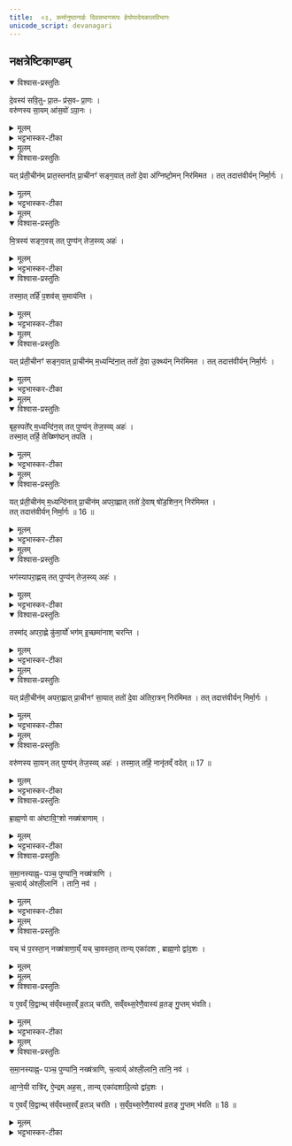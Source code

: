 ```yaml
---
title:  ०३, कर्मानुष्ठानार्हः दिवसभागरूपः हेयोपादेयकालविभागः
unicode_script: devanagari
---
```

## नक्षत्रेष्टिकाण्डम्‌

<details open><summary>विश्वास-प्रस्तुतिः</summary>

दे॒वस्य॑ सवि॒तुᳶ प्रा॒तᳶ प्र॑स॒वᳶ प्रा॒णः ।  
वरु॑णस्य सा॒यम् आ॑स॒वो॑ ऽपा॒नः ।
</details>

<details><summary>मूलम्</summary>

दे॒वस्य॑ सवि॒तुᳶ प्रा॒तᳶ प्र॑स॒वᳶ प्रा॒णः ।  
वरु॑णस्य सा॒यम् आ॑स॒वो॑ ऽपा॒नः ।
</details>

<details><summary>भट्टभास्कर-टीका</summary>

1 देवस्य सवितुरित्यादि ॥ सवितुर्निजोदयेन सर्वस्य प्रेरयितुः देवस्य प्रसवः अनुज्ञैव स प्रातःकालः, तत्र सर्वाणि कर्माणि निजोदयेन देवोऽनुजानातीति कृत्वा, अत एव प्राणः प्राणस्थानीयः कर्मणाम् । अनेन कर्माणि प्राणन्तीव । वरुणस्य वारकस्य । तमसा विश्वं छादयितुमारभमाणस्य आसवः अनुज्ञैव सायंकालः प्रदोषः । यद्वा - आच्छेद आसवः कर्मणामुपरमः । अत एव अपानः अपानस्थानीयः, अपानन्त्येव कर्माणि अनेनेति ॥
</details>


<details><summary>मूलम्</summary>

यत्प्र॑ती॒चीन॑म्प्रात॒स्तना᳚त् ।
प्रा॒चीनꣳ॑ सङ्ग॒वात् ।
ततो॑ दे॒वा अ॑ग्निष्टो॒मन्निर॑मिमत ।
</details>

<details open><summary>विश्वास-प्रस्तुतिः</summary>

यत् प्र॑ती॒चीन॑म् प्रात॒स्तना᳚त्  प्रा॒चीनꣳ॑ सङ्ग॒वात्  ततो॑ दे॒वा अ॑ग्निष्टो॒मन् निर॑मिमत ।
तत् तदात्त॑वीर्यन् निर्मा॒र्गः ।
</details>

<details><summary>मूलम्</summary>

यत् प्र॑ती॒चीन॑म् प्रात॒स्तना᳚त्  प्रा॒चीनꣳ॑ सङ्ग॒वात्  ततो॑ दे॒वा अ॑ग्निष्टो॒मन् निर॑मिमत ।
तत् तदात्त॑वीर्यन् निर्मा॒र्गः ।
</details>

<details><summary>भट्टभास्कर-टीका</summary>

2 एवमिमौ द्वौ कालौ आद्यन्तौ, अथ मध्यवर्तिन आह - यदित्यादि ॥ प्रातस्तनात् कालात् प्रतीचीनं संगवात् कालात् प्राचीनं दिवसस्याष्टमं द्वितीयम् । ततः कालात् सारमादाय अग्निष्टोमं निरमिमत देवाः । तत् तस्मात् तत् आत्तवीर्यं गृहीतसारं अत एव निर्मार्गः । ऋजीषः । निर्मृज्यते त्यज्यते इति निर्मार्गः ।
</details>


<details><summary>मूलम्</summary>

मि॒त्रस्य॑ सङ्ग॒वः ।
तत्पुण्य॑न्तेज॒स्व्यहः॑ ।
</details>

<details open><summary>विश्वास-प्रस्तुतिः</summary>

मि॒त्रस्य॑ सङ्ग॒वस्  तत् पुण्य॑न् तेज॒स्व्य् अहः॑ ।  
</details>

<details><summary>मूलम्</summary>

मि॒त्रस्य॑ सङ्ग॒वस्  तत् पुण्य॑न् तेज॒स्व्य् अहः॑ ।  
</details>

<details><summary>भट्टभास्कर-टीका</summary>

अयं संगवः तृतीयं अष्टमो भागो मित्रस्य । तत् अनात्तसारत्वात् पुण्यं तेजस्वि उज्ज्वलं अहः अहरकदेशः ।  
</details>

<details open><summary>विश्वास-प्रस्तुतिः</summary>

तस्मा॒त् तर्हि॑ प॒शव॑स् स॒माय॑न्ति ।
</details>

<details><summary>मूलम्</summary>

तस्मा॒त् तर्हि॑ प॒शव॑स् स॒माय॑न्ति ।
</details>

<details><summary>भट्टभास्कर-टीका</summary>

तस्मात् तर्हि तस्मिन् काले पशवस्समायन्ति दिगन्तेषु चरित्वा व्रजं समागच्छन्ति तस्मात्सङ्गवत्वमिति ॥
</details>


<details><summary>मूलम्</summary>

यत्प्र॑ती॒चीनꣳ॑ सङ्ग॒वात् ॥ 15 ॥  
प्रा॒चीन॑म्म॒ध्यन्दि॑नात् ।
ततो॑ दे॒वा उ॒क्थ्य॑न्निर॑मिमत ।
</details>

<details open><summary>विश्वास-प्रस्तुतिः</summary>

यत् प्र॑ती॒चीनꣳ॑  सङ्ग॒वात् प्रा॒चीन॑म् म॒ध्यन्दि॑ना॒त्  ततो॑ दे॒वा उ॒क्थ्य॑न् निर॑मिमत । तत् तदात्त॑वीर्यन् निर्मा॒र्गः ।
</details>

<details><summary>मूलम्</summary>

यत् प्र॑ती॒चीनꣳ॑  सङ्ग॒वात् प्रा॒चीन॑म् म॒ध्यन्दि॑ना॒त्  ततो॑ दे॒वा उ॒क्थ्य॑न् निर॑मिमत । तत् तदात्त॑वीर्यन् निर्मा॒र्गः ।
</details>

<details><summary>भट्टभास्कर-टीका</summary>

3 अथ सङ्गवमध्यन्दिनयोः मध्यमादष्टमांशाच्चतुर्थात् उक्थ्यं निरमिमत ॥ तत्तदित्यादि । गतम् ।
</details>


<details><summary>मूलम्</summary>

बृह॒स्पते᳚र्म॒ध्यन्दि॑नः ।
तत्पुण्य॑न्तेज॒स्व्यहः॑ ।
</details>

<details open><summary>विश्वास-प्रस्तुतिः</summary>

बृह॒स्पते᳚र् म॒ध्यन्दि॑न॒स् तत् पुण्य॑न् तेज॒स्व्य् अहः॑ ।   
तस्मा॒त् तर्हि॒ तेख्ष्णि॑ष्ठन् तपति ।
</details>

<details><summary>मूलम्</summary>

बृह॒स्पते᳚र् म॒ध्यन्दि॑न॒स् तत् पुण्य॑न् तेज॒स्व्य् अहः॑ ।   
तस्मा॒त् तर्हि॒ तेख्ष्णि॑ष्ठन् तपति ।
</details>

<details><summary>भट्टभास्कर-टीका</summary>

अथ बृहस्पतेर्मध्यन्दिनः पश्चमोऽष्टमांशः । तत्पुण्यमित्यादि । गतम् । तस्मात्तर्हि तदानीं तेक्ष्णिष्ठं तीक्ष्णतमं तपति तपनः । छान्दसमेत्वम् ॥
</details>


<details><summary>मूलम्</summary>

यत्प्र॑ती॒चीन॑म्म॒ध्यन्दि॑नात् ।
प्रा॒चीन॑मपरा॒ह्णात् ।
ततो॑ दे॒वाष्षो॑ड॒शिन॒न्निर॑मिमत ।
</details>

<details open><summary>विश्वास-प्रस्तुतिः</summary>

यत् प्र॑ती॒चीन॑म् म॒ध्यन्दि॑नात्  प्रा॒चीन॑म् अपरा॒ह्णात् ततो॑ दे॒वाष् षो॑ड॒शिन॒न् निर॑मिमत ।  
तत् तदात्त॑वीर्यन् निर्मा॒र्गः ॥ 16 ॥   
</details>

<details><summary>मूलम्</summary>

यत् प्र॑ती॒चीन॑म् म॒ध्यन्दि॑नात्  प्रा॒चीन॑म् अपरा॒ह्णात् ततो॑ दे॒वाष् षो॑ड॒शिन॒न् निर॑मिमत ।  
तत् तदात्त॑वीर्यन् निर्मा॒र्गः ॥ 16 ॥   
</details>

<details><summary>भट्टभास्कर-टीका</summary>

4 अथ मध्यन्दिनापराह्णयोः मध्यमादष्टमांशात् षष्ठात् षोडशिनं निरमिमत ॥ तदित्यादि । गतम् ।
</details>


<details><summary>मूलम्</summary>

भग॑स्यापरा॒ह्णः ।
तत्पुण्य॑न्तेज॒स्व्यहः॑ ।
</details>

<details open><summary>विश्वास-प्रस्तुतिः</summary>

भग॑स्यापरा॒ह्णस् तत् पुण्य॑न् तेज॒स्व्य् अहः॑ ।
</details>

<details><summary>मूलम्</summary>

भग॑स्यापरा॒ह्णस् तत् पुण्य॑न् तेज॒स्व्य् अहः॑ ।
</details>

<details><summary>भट्टभास्कर-टीका</summary>

अथ भगस्य सप्तमोऽष्टमांशः अपराह्णः, तत्पुण्यं, तेजस्वि ।
</details>

<details open><summary>विश्वास-प्रस्तुतिः</summary>

तस्मा॑द् अपरा॒ह्णे कु॑मा॒र्यो॑ भग॑म् इ॒च्छमा॑नाश् चरन्ति ।
</details>

<details><summary>मूलम्</summary>

तस्मा॑द् अपरा॒ह्णे कु॑मा॒र्यो॑ भग॑म् इ॒च्छमा॑नाश् चरन्ति ।
</details>

<details><summary>भट्टभास्कर-टीका</summary>

तस्मात् तदानीं कुमार्यो भगं श्रियं सौभाग्यमिच्छन्त्यः चरन्ति मण्डनपरा वर्तन्ते ॥
</details>


<details><summary>मूलम्</summary>

यत्प्र॑ती॒चीन॑मपरा॒ह्णात् ।
प्रा॒चीनꣳ॑ सा॒यात् ।
ततो॑ दे॒वा अ॑तिरा॒त्रन्निर॑मिमत ।
</details>

<details open><summary>विश्वास-प्रस्तुतिः</summary>

यत् प्र॑ती॒चीन॑म् अपरा॒ह्णात् प्रा॒चीनꣳ॑ सा॒यात्  ततो॑ दे॒वा अ॑तिरा॒त्रन् निर॑मिमत । तत् तदात्त॑वीर्यन् निर्मा॒र्गः ।
</details>

<details><summary>मूलम्</summary>

यत् प्र॑ती॒चीन॑म् अपरा॒ह्णात् प्रा॒चीनꣳ॑ सा॒यात्  ततो॑ दे॒वा अ॑तिरा॒त्रन् निर॑मिमत । तत् तदात्त॑वीर्यन् निर्मा॒र्गः ।
</details>

<details><summary>भट्टभास्कर-टीका</summary>

5 अथापराह्णसायंकालयोर्मध्यमादष्टमांशात् अतिरात्रं निरमिमत ॥ तदित्यादि । गतम् ।
</details>


<details><summary>मूलम्</summary>

वरु॑णस्य सा॒यम् ।
तत्पुण्य॑न्तेज॒स्व्यहः॑ ।
</details>

<details open><summary>विश्वास-प्रस्तुतिः</summary>

वरु॑णस्य सा॒यन् तत् पुण्य॑न् तेज॒स्व्य् अहः॑ ।
तस्मा॒त् तर्हि॒ नानृ॑तव्ँ वदेत् ॥ 17 ॥  
</details>

<details><summary>मूलम्</summary>

वरु॑णस्य सा॒यन् तत् पुण्य॑न् तेज॒स्व्य् अहः॑ ।
तस्मा॒त् तर्हि॒ नानृ॑तव्ँ वदेत् ॥ 17 ॥  
</details>

<details><summary>भट्टभास्कर-टीका</summary>

अथ वरुणस्य सायं प्रदोषकालः । तत्पुण्यं तेजस्वि तस्मात् तदानीं नानृतं वदेत् वारुणत्वात्तस्य । ब्राह्मणं हि भवति - 'अनृतवादिनो वरुणो हिनस्ति'इति, 'अतृते खलु वै क्रियमाणे वरुणो गृह्णाति'इति च । तूष्णीमेवासनं वरमिति ॥
</details>

<details open><summary>विश्वास-प्रस्तुतिः</summary>

ब्रा॒ह्म॒णो वा अ॑ष्टावि॒ꣳ॒शो नख्ष॑त्राणाम् ।
</details>

<details><summary>मूलम्</summary>

ब्रा॒ह्म॒णो वा अ॑ष्टावि॒ꣳ॒शो नख्ष॑त्राणाम् ।
</details>

<details><summary>भट्टभास्कर-टीका</summary>

6 ब्रह्मणो वा इत्यादि ॥ अष्टाविंशमिदं नक्षत्रं ब्राह्मणो नाम । अष्टविंशतेः पूरणोऽष्टाविंशः । नक्षत्राणीवायमपि पुण्याहवाचनमुहूर्तकारीति कृत्वा ।
</details>

<details open><summary>विश्वास-प्रस्तुतिः</summary>

स॒मा॒नस्याह्न॒ᳶ पञ्च॒ पुण्या॑नि॒ नख्ष॑त्राणि ।  
च॒त्वार्य् अ॑श्ली॒लानि॑ । तानि॒ नव॑ ।
</details>

<details><summary>मूलम्</summary>

स॒मा॒नस्याह्न॒ᳶ पञ्च॒ पुण्या॑नि॒ नख्ष॑त्राणि ।  
च॒त्वार्य् अ॑श्ली॒लानि॑ । तानि॒ नव॑ ।
</details>

<details><summary>भट्टभास्कर-टीका</summary>

अथ तत् देवनक्षत्रैस्समानकार्यत्वं ब्राह्मणस्याह - समानस्य एकस्य अह्नः उक्तेन प्रकारेण पुण्यानि शोभनानि नक्षत्राणि नक्षत्रांशाः पश्च प्रातःकालसङ्गवमाध्यन्दिनापराह्णसायंकालाः ।  
अथ अश्लीलानि अशोभनानि चत्वारि अग्निष्टोमोक्थ्यषोडश्यतिरात्रोत्पत्त्या हृतसाराणि । तान्युभयानि संहत्य नव भवन्ति ॥
</details>


<details><summary>मूलम्</summary>

यच्च॑ प॒रस्ता॒न्नख्ष॑त्राणा॒य्ँ यच्चा॒वस्ता᳚त् ।
तान्येका॑दश ।
ब्रा॒ह्म॒णो द्वा॑द॒शः ।
</details>

<details open><summary>विश्वास-प्रस्तुतिः</summary>

यच् च॑ प॒रस्ता॒न् नख्ष॑त्राणा॒य्ँ यच् चा॒वस्ता॒त् तान्य् एका॑दश , ब्राह्म॒णो द्वा॑द॒शः ।  
</details>

<details><summary>मूलम्</summary>

यच् च॑ प॒रस्ता॒न् नख्ष॑त्राणा॒य्ँ यच् चा॒वस्ता॒त् तान्य् एका॑दश , ब्राह्म॒णो द्वा॑द॒शः ।  
</details>


<details><summary>मूलम्</summary>

य ए॒वव्ँ वि॒द्वान्थ्स॑व्ँवथ्स॒रव्ँव्र॒तञ्चर॑ति ।
स॒व्ँव॒थ्स॒रेणै॒वास्य॑ व्र॒तङ्गु॒प्तम्भ॑वति ।
</details>

<details open><summary>विश्वास-प्रस्तुतिः</summary>

य ए॒वव्ँ वि॒द्वान्थ् स॑व्ँवथ्स॒रव्ँ व्र॒तञ् चर॑ति, सव्ँवथ्स॒रेणै॒वास्य॑ व्र॒तङ् गु॒प्तम् भ॑वति।
</details>

<details><summary>मूलम्</summary>

य ए॒वव्ँ वि॒द्वान्थ् स॑व्ँवथ्स॒रव्ँ व्र॒तञ् चर॑ति, सव्ँवथ्स॒रेणै॒वास्य॑ व्र॒तङ् गु॒प्तम् भ॑वति।
</details>

<details><summary>भट्टभास्कर-टीका</summary>

7 अथ यच्च परस्तान्नक्षत्राणां सायंकालात्पूर्वा सन्ध्या यच्चावस्तात् प्रातस्सन्ध्या ते द्वे भवतः । अथ ताभ्यां संहतानि एकादश भवन्ति । ब्राह्मणो द्वादशः । इदं नक्षत्रकार्यकारित्वं ब्राह्मणस्य ।  
एवं ब्राह्मणेन सह द्वादशत्वान्वयात् संवत्सरं संवत्सरस्थानीयं ऐकाहिकं व्रतं कर्म विद्वान्यश्चरति अस्य एतत् व्रतं एकेनाह्ना क्रियमाणमपि संवत्सरेण गुप्तं भवति । केचिदाहुः - 'शुक्रं परस्तात् ज्योतिरवस्तात्' इति उक्ते तयोरपि तस्मिन्नक्षत्रे क्रियमाणस्य कर्मणः साद्गुण्यहेतुत्यात् संवत्सरसिद्धिरिति ।
</details>


<details><summary>मूलम्</summary>

स॒मा॒नस्याह्न॒ᳶ पञ्च॒ पुण्या॑नि॒ नख्ष॑त्राणि । च॒त्वार्य॑श्ली॒लानि॑ । तानि॒ नव॑ ।  
आ॒ग्ने॒यी रात्रिः॑ । ऐ॒न्द्रमहः॑ । तान्येका॑दश । आ॒दि॒त्यो द्वा॑द॒शः ।
</details>

<details open><summary>विश्वास-प्रस्तुतिः</summary>

स॒मा॒नस्याह्न॒ᳶ पञ्च॒ पुण्या॑नि॒ नख्ष॑त्राणि, च॒त्वार्य् अ॑श्ली॒लानि॒ तानि॒ नव॑ ।

आ॒ग्ने॒यी रात्रि॑र्, ऐ॒न्द्रम् अह॒स् , तान्य् एका॑दशादि॒त्यो द्वा॑द॒शः ।  

य ए॒वव्ँ वि॒द्वान्थ् स॑व्ँवथ्स॒रव्ँ व्र॒तञ् चर॑ति ।
स॒व्ँव॒थ्स॒रेणै॒वास्य॑ व्र॒तङ् गु॒प्तम् भ॑वति ॥ 18 ॥  
</details>

<details><summary>मूलम्</summary>

स॒मा॒नस्याह्न॒ᳶ पञ्च॒ पुण्या॑नि॒ नख्ष॑त्राणि, च॒त्वार्य् अ॑श्ली॒लानि॒ तानि॒ नव॑ ।

आ॒ग्ने॒यी रात्रि॑र्, ऐ॒न्द्रम् अह॒स् , तान्य् एका॑दशादि॒त्यो द्वा॑द॒शः ।  

य ए॒वव्ँ वि॒द्वान्थ् स॑व्ँवथ्स॒रव्ँ व्र॒तञ् चर॑ति ।
स॒व्ँव॒थ्स॒रेणै॒वास्य॑ व्र॒तङ् गु॒प्तम् भ॑वति ॥ 18 ॥  
</details>

<details><summary>भट्टभास्कर-टीका</summary>

समानस्येत्यादिना अन्यथा द्वादशत्वं प्रतिपादयति ।
आग्नेय्या रात्र्या ऐन्द्रेण चाह्ना आदित्येन सह तानि द्वादशेति । गतमन्यत् ॥

इति पञ्चमे तृतीयोऽनुवाकः ॥  

</details>

